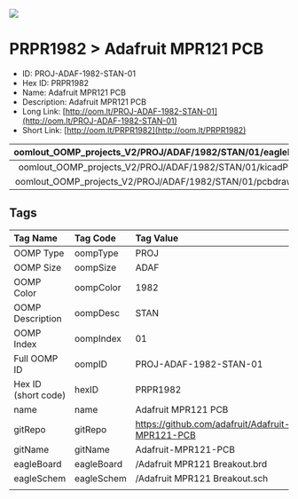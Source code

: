 


  
![][im]
# PRPR1982 > Adafruit MPR121 PCB

- ID: PROJ-ADAF-1982-STAN-01
- Hex ID: PRPR1982
- Name: Adafruit MPR121 PCB
- Description: Adafruit MPR121 PCB
- Long Link: [http://oom.lt/PROJ-ADAF-1982-STAN-01](http://oom.lt/PROJ-ADAF-1982-STAN-01)
- Short Link: [http://oom.lt/PRPR1982](http://oom.lt/PRPR1982)
  

|oomlout_OOMP_projects_V2/PROJ/ADAF/1982/STAN/01/eagleImage.png|oomlout_OOMP_projects_V2/PROJ/ADAF/1982/STAN/01/eagleSchemImage.png|oomlout_OOMP_projects_V2/PROJ/ADAF/1982/STAN/01/kicadPcb3dFront.png|oomlout_OOMP_projects_V2/PROJ/ADAF/1982/STAN/01/kicadPcb3dBack.png|
| :---: | :---: | :---: | :---: |
|oomlout_OOMP_projects_V2/PROJ/ADAF/1982/STAN/01/kicadPcb3d.png|oomlout_OOMP_projects_V2/PROJ/ADAF/1982/STAN/01/bomBack.png|oomlout_OOMP_projects_V2/PROJ/ADAF/1982/STAN/01/bomFront.png|oomlout_OOMP_projects_V2/PROJ/ADAF/1982/STAN/01/pcbdraw.svg|
|oomlout_OOMP_projects_V2/PROJ/ADAF/1982/STAN/01/pcbdrawBack.svg||||

## Tags
  

|Tag Name|Tag Code|Tag Value|
| :--- | :--- | :--- |
|OOMP Type|oompType|PROJ|
|OOMP Size|oompSize|ADAF|
|OOMP Color|oompColor|1982|
|OOMP Description|oompDesc|STAN|
|OOMP Index|oompIndex|01|
|Full OOMP ID|oompID|PROJ-ADAF-1982-STAN-01|
|Hex ID (short code)|hexID|PRPR1982|
|name|name|Adafruit MPR121 PCB|
|gitRepo|gitRepo|https://github.com/adafruit/Adafruit-MPR121-PCB|
|gitName|gitName|Adafruit-MPR121-PCB|
|eagleBoard|eagleBoard|/Adafruit MPR121 Breakout.brd|
|eagleSchem|eagleSchem|/Adafruit MPR121 Breakout.sch|
||||



[im]: PROJ/ADAF/1982/STAN/01/kicadPcb3d_450.png
